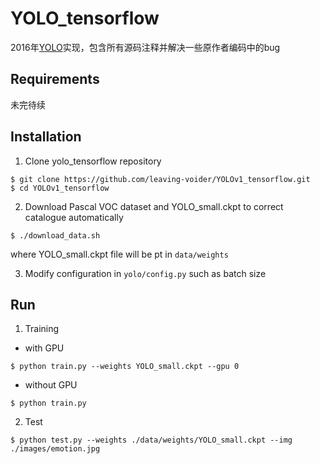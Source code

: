 # YOLO_tensorflow
2016年[YOLO](https://www.cv-foundation.org/openaccess/content_cvpr_2016/papers/Redmon_You_Only_Look_CVPR_2016_paper.pdf)实现，包含所有源码注释并解决一些原作者编码中的bug

## Requirements
未完待续

## Installation
1. Clone yolo_tensorflow repository
```Shell
$ git clone https://github.com/leaving-voider/YOLOv1_tensorflow.git
$ cd YOLOv1_tensorflow
```

2. Download Pascal VOC dataset and YOLO_small.ckpt to correct catalogue automatically
```Shell
$ ./download_data.sh
```
where YOLO_small.ckpt file will be pt in `data/weights`

3. Modify configuration in `yolo/config.py` such as batch size

## Run
1. Training
- with GPU
```Shell
$ python train.py --weights YOLO_small.ckpt --gpu 0
```
- without GPU
```Shell
$ python train.py
```

2. Test
```Shell
$ python test.py --weights ./data/weights/YOLO_small.ckpt --img ./images/emotion.jpg
```
